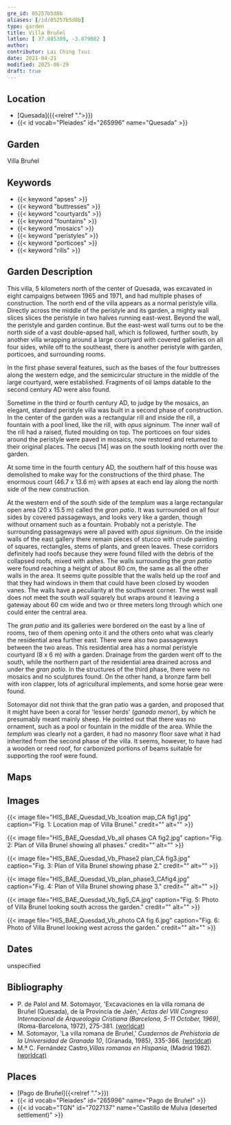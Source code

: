 ```yaml
---
gre_id: 05257b5d8b
aliases: [/id/05257b5d8b]
type: garden
title: Villa Bruñel
latlon: [ 37.885309, -3.079082 ]
author:
contributor: Lai Ching Tsui
date: 2021-04-21
modified: 2025-06-29
draft: true
---
```


## Location

- [Quesada]({{<relref ".">}})
- {{< id vocab="Pleiades" id="265996" name="Quesada" >}}

## Garden

Villa Bruñel

## Keywords

- {{< keyword "apses" >}}
- {{< keyword "buttresses" >}}
- {{< keyword "courtyards" >}}
- {{< keyword "fountains" >}}
- {{< keyword "mosaics" >}}
- {{< keyword "peristyles" >}}
- {{< keyword "porticoes" >}}
- {{< keyword "rills" >}}

## Garden Description

This villa, 5 kilometers north of the center of Quesada, was excavated in eight campaigns between 1965 and 1971, and had multiple phases of construction.  The north end of the villa appears as a normal peristyle villa. Directly across the middle of the peristyle and its garden, a mighty wall slices slices the peristyle in two halves running east-west. Beyond the wall, the peristyle and garden continue.  But the east-west wall turns out to be the north side of a vast double-apsed hall, which is followed, further south, by another villa wrapping around a large courtyard with covered galleries on all four sides, while off to the southeast, there is another peristyle with garden, porticoes, and surrounding rooms.

In the first phase several features, such as the bases of the four buttresses along the western edge, and the semicircular structure in the middle of the large courtyard, were established. Fragments of oil lamps datable to the second century AD were also found.

Sometime in the third or fourth century AD, to judge by the mosaics, an elegant, standard peristyle villa was built in a second phase of construction.  In the center of the garden was a rectangular rill and inside the rill, a fountain with a pool lined, like the rill, with *opus signinum*.  The inner wall of the rill had a raised, fluted moulding on top.  The porticoes on four sides around the peristyle were paved in mosaics, now restored and returned to their original places.  The oecus [14] was on the south looking north over the garden.

At some time in the fourth century AD, the southern half of this house was demolished to make way for the constructions of the third phase.  The enormous court (46.7 x 13.6 m) with apses at each end lay along the north side of the new construction.

At the western end of the south side of the *templum* was a large rectangular open area (20 x 15.5 m) called the *gran patio*. It was surrounded on all four sides by covered passageways, and looks very like a garden, though without ornament such as a fountain.  Probably not a peristyle. The surrounding passageways were all paved with *opus signinum*.  On the inside walls of the east gallery there remain pieces of stucco with crude painting of squares, rectangles, stems of plants, and green leaves.  These corridors definitely had roofs because they were found filled with the debris of the collapsed roofs, mixed with ashes.  The walls surrounding the *gran patio* were found reaching a height of about 80 cm, the same as all the other walls in the area.  It seems quite possible that the walls held up the roof and that they had windows in them that could have been closed by wooden vanes.  The walls have a peculiarity at the southwest corner. The west wall does not meet the south wall squarely but wraps around it leaving a gateway about 60 cm wide and two or three meters long through which one could enter the central area.

The *gran patio* and its galleries were bordered on the east by a line of rooms, two of them opening onto it and the others onto what was clearly the residential area further east.  There were also two passageways between the two areas.  This residential area has a normal peristyle courtyard (8 x 6 m) with a garden.  Drainage from the garden went off to the south, while the northern part of the residential area drained across and under the *gran patio*. In the structures of the third phase, there were no mosaics and no sculptures found.  On the other hand, a bronze farm bell with iron clapper, lots of agricultural implements, and some horse gear were found.

Sotomayor did not think that the gran patio was a garden, and proposed that it might have been a coral for 'lesser herds' (*ganado menor*), by which he presumably meant mainly sheep.  He pointed out that there was no ornament, such as a pool or fountain in the middle of the area.  While the *templum* was clearly not a garden, it had no masonry floor save what it had inherited from the second phase of the villa.  It seems, however, to have had a wooden or reed roof, for carbonized portions of beams suitable for supporting the roof were found.

## Maps

<!-- ## Plans -->

## Images

{{< image file="HIS_BAE_Quesdad_Vb_lcoation map_CA fig1.jpg" caption="Fig. 1: Location map of Villa Brunel." credit="" alt="" >}}

{{< image file="HIS_BAE_Quesdad_Vb_all phases CA fig2.jpg" caption="Fig. 2: Plan of Villa Brunel showing all phases." credit="" alt="" >}}

{{< image file="HIS_BAE_Quesdad_Vb_Phase2 plan_CA fig3.jpg" caption="Fig. 3: Plan of Villa Brunel showing phase 2." credit="" alt="" >}}

{{< image file="HIS_BAE_Quesdad_Vb_plan_phase3_CAfig4.jpg" caption="Fig. 4: Plan of Villa Brunel showing phase 3." credit="" alt="" >}}

{{< image file="HIS_BAE_Quesdad_Vb_fig5_CA.jpg" caption="Fig. 5: Photo of Villa Brunel looking south across the garden." credit="" alt="" >}}

{{< image file="HIS_BAE_Quesdad_Vb_photo CA fig 6.jpg" caption="Fig. 6: Photo of Villa Brunel looking west across the garden." credit="" alt="" >}}

## Dates

unspecified

## Bibliography

* P. de Palol and M. Sotomayor, 'Excavaciones en la villa romana de Bruñel (Quesada), de la Provincia de Jaén,' *Actas del VIII Congreso Internacional de Arqueología Cristiana (Barcelona, 5-11 October, 1969)*, (Roma-Barcelona, 1972), 275-381. [(worldcat)](https://search.worldcat.org/title/805693419)
* M. Sotomayor, 'La villa romana de Bruñel,' *Cuadernos de Prehistoria de la Universidad de Granada 10*, (Granada, 1985), 335-366. [(worldcat)](https://search.worldcat.org/title/934427727)
* M.ª C. Fernández Castro,*Villas romanas en Hispania*, (Madrid 1982).[(worldcat)](https://search.worldcat.org/title/876519837)

## Places

- [Pago de Bruñel]{{<relref ".">}})
- {{< id vocab="Pleiades" id="265996" name="Pago de Bruñel" >}}
- {{< id vocab="TGN" id="7027137" name="Castillo de Mulva (deserted settlement)" >}}

